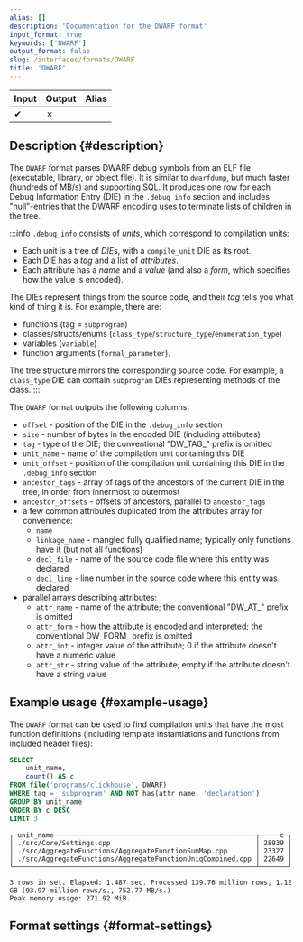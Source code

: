 ```yaml
---
alias: []
description: 'Documentation for the DWARF format'
input_format: true
keywords: ['DWARF']
output_format: false
slug: /interfaces/formats/DWARF
title: 'DWARF'
---
```


| Input | Output  | Alias |
|-------|---------|-------|
| ✔     | ✗       |       |

## Description {#description}

The `DWARF` format parses DWARF debug symbols from an ELF file (executable, library, or object file). 
It is similar to `dwarfdump`, but much faster (hundreds of MB/s) and supporting SQL. 
It produces one row for each Debug Information Entry (DIE) in the `.debug_info` section 
and includes "null"-entries that the DWARF encoding uses to terminate lists of children in the tree.

:::info
`.debug_info` consists of *units*, which correspond to compilation units: 
- Each unit is a tree of *DIE*s, with a `compile_unit` DIE as its root. 
- Each DIE has a *tag* and a list of *attributes*. 
- Each attribute has a *name* and a *value* (and also a *form*, which specifies how the value is encoded). 

The DIEs represent things from the source code, and their *tag* tells you what kind of thing it is. For example, there are:

- functions (tag = `subprogram`)
- classes/structs/enums (`class_type`/`structure_type`/`enumeration_type`)
- variables (`variable`)
- function arguments (`formal_parameter`).

The tree structure mirrors the corresponding source code. For example, a `class_type` DIE can contain `subprogram` DIEs representing methods of the class.
:::

The `DWARF` format outputs the following columns:

- `offset` - position of the DIE in the `.debug_info` section
- `size` - number of bytes in the encoded DIE (including attributes)
- `tag` - type of the DIE; the conventional "DW_TAG_" prefix is omitted
- `unit_name` - name of the compilation unit containing this DIE
- `unit_offset` - position of the compilation unit containing this DIE in the `.debug_info` section
- `ancestor_tags` - array of tags of the ancestors of the current DIE in the tree, in order from innermost to outermost
- `ancestor_offsets` - offsets of ancestors, parallel to `ancestor_tags`
- a few common attributes duplicated from the attributes array for convenience:
  - `name`
  - `linkage_name` - mangled fully qualified name; typically only functions have it (but not all functions)
  - `decl_file` - name of the source code file where this entity was declared
  - `decl_line` - line number in the source code where this entity was declared
- parallel arrays describing attributes:
  - `attr_name` - name of the attribute; the conventional "DW_AT_" prefix is omitted
  - `attr_form` - how the attribute is encoded and interpreted; the conventional DW_FORM_ prefix is omitted
  - `attr_int` - integer value of the attribute; 0 if the attribute doesn't have a numeric value
  - `attr_str` - string value of the attribute; empty if the attribute doesn't have a string value

## Example usage {#example-usage}

The `DWARF` format can be used to find compilation units that have the most function definitions (including template instantiations and functions from included header files):

```sql title="Query"
SELECT
    unit_name,
    count() AS c
FROM file('programs/clickhouse', DWARF)
WHERE tag = 'subprogram' AND NOT has(attr_name, 'declaration')
GROUP BY unit_name
ORDER BY c DESC
LIMIT 3
```
```text title="Response"
┌─unit_name──────────────────────────────────────────────────┬─────c─┐
│ ./src/Core/Settings.cpp                                    │ 28939 │
│ ./src/AggregateFunctions/AggregateFunctionSumMap.cpp       │ 23327 │
│ ./src/AggregateFunctions/AggregateFunctionUniqCombined.cpp │ 22649 │
└────────────────────────────────────────────────────────────┴───────┘

3 rows in set. Elapsed: 1.487 sec. Processed 139.76 million rows, 1.12 GB (93.97 million rows/s., 752.77 MB/s.)
Peak memory usage: 271.92 MiB.
```

## Format settings {#format-settings}
